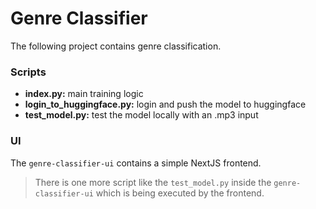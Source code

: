 # Genre Classifier

The following project contains genre classification.

### Scripts

- **index.py:** main training logic
- **login_to_huggingface.py:** login and push the model to huggingface
- **test_model.py:** test the model locally with an .mp3 input

### UI

The `genre-classifier-ui` contains a simple NextJS frontend.

> There is one more script like the `test_model.py` inside the `genre-classifier-ui` which is being executed by the frontend.